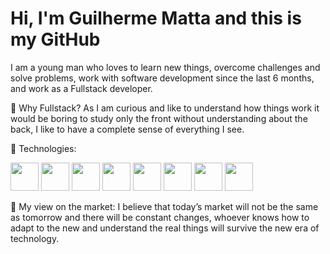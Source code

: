 # Hi, I'm Guilherme Matta and this is my GitHub 

I am a young man who loves to learn new things, overcome challenges and solve problems, work with software development since the last 6 months, and work as a Fullstack developer.

🤔 Why Fullstack?
As I am curious and like to understand how things work it would be boring to study only the front without understanding about the back, I like to have a complete sense of everything I see.

🚀 Technologies:

 <img width="45px" height="45px" src="https://cdn.jsdelivr.net/gh/devicons/devicon/icons/react/react-original.svg" /> <img  width="45px" height="45px" src="https://cdn.jsdelivr.net/gh/devicons/devicon/icons/nodejs/nodejs-plain-wordmark.svg" /> <img  width="45px" height="45px" src="https://cdn.jsdelivr.net/gh/devicons/devicon/icons/html5/html5-original-wordmark.svg" /> <img width="45px" height="45px" src="https://cdn.jsdelivr.net/gh/devicons/devicon/icons/css3/css3-original-wordmark.svg" /> <img width="45px" height="45px" src="https://cdn.jsdelivr.net/gh/devicons/devicon/icons/javascript/javascript-original.svg" />
 <img width="45px" height="45px" src="https://cdn.jsdelivr.net/gh/devicons/devicon/icons/graphql/graphql-plain-wordmark.svg" />
 <img width="45px" height="45px" src="https://cdn.jsdelivr.net/gh/devicons/devicon/icons/typescript/typescript-original.svg" />
 <img width="45px" height="45px" src="https://cdn.jsdelivr.net/gh/devicons/devicon/icons/postgresql/postgresql-original-wordmark.svg" />
          
          

💬 My view on the market:
I believe that today’s market will not be the same as tomorrow and there will be constant changes, whoever knows how to adapt to the new and understand the real things will survive the new era of technology.


